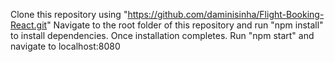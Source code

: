 Clone this repository using "https://github.com/daminisinha/Flight-Booking-React.git"
Navigate to the root folder of this repository and run "npm install" to install dependencies.
Once installation completes. Run "npm start" and navigate to localhost:8080
